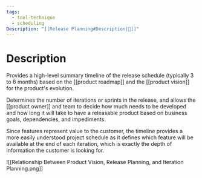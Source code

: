 ```yaml
---
tags:
  - tool-technique
  - scheduling
Description: "[[Release Planning#Description|📝]]"
---
```

# Description
Provides a high-level summary timeline of the release schedule (typically 3 to 6 months) based on the [[product roadmap]] and the [[product vision]] for the product's evolution.

Determines the number of iterations or sprints in the release, and allows the [[product owner]] and team to decide how much needs to be developed and how long it will take to have a releasable product based on business goals, dependencies, and impediments.

Since features represent value to the customer, the timeline provides a more easily understood project schedule as it defines which feature will be available at the end of each iteration, which is exactly the depth of information the customer is looking for.

![[Relationship Between Product Vision, Release Planning, and Iteration Planning.png]]